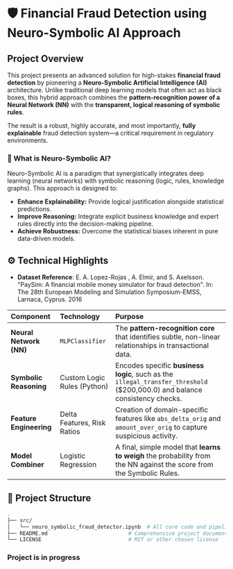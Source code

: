 # 🛡️ Financial Fraud Detection using Neuro-Symbolic AI Approach

## Project Overview

This project presents an advanced solution for high-stakes **financial fraud detection** by pioneering a **Neuro-Symbolic Artificial Intelligence (AI)** architecture. Unlike traditional deep learning models that often act as black boxes, this hybrid approach combines the **pattern-recognition power of a Neural Network (NN)** with the **transparent, logical reasoning of symbolic rules**.

The result is a robust, highly accurate, and most importantly, **fully explainable** fraud detection system—a critical requirement in regulatory environments.

### 🧠 What is Neuro-Symbolic AI?

Neuro-Symbolic AI is a paradigm that synergistically integrates deep learning (neural networks) with symbolic reasoning (logic, rules, knowledge graphs). This approach is designed to:

* **Enhance Explainability:** Provide logical justification alongside statistical predictions.
* **Improve Reasoning:** Integrate explicit business knowledge and expert rules directly into the decision-making pipeline.
* **Achieve Robustness:** Overcome the statistical biases inherent in pure data-driven models.

## ⚙️ Technical Highlights

* **Dataset Reference**: E. A. Lopez-Rojas , A. Elmir, and S. Axelsson. "PaySim: A financial mobile money simulator for fraud detection". In: The 28th European Modeling and Simulation Symposium-EMSS, Larnaca, Cyprus. 2016

| Component | Technology | Purpose |
| :--- | :--- | :--- |
| **Neural Network (NN)** | `MLPClassifier` | The **pattern-recognition core** that identifies subtle, non-linear relationships in transactional data. |
| **Symbolic Reasoning** | Custom Logic Rules (Python) | Encodes specific **business logic**, such as the `illegal_transfer_threshold` ($200,000.0) and balance consistency checks. |
| **Feature Engineering** | Delta Features, Risk Ratios | Creation of domain-specific features like `abs_delta_orig` and `amount_over_orig` to capture suspicious activity. |
| **Model Combiner** | Logistic Regression | A final, simple model that **learns to weigh** the probability from the NN against the score from the Symbolic Rules. |

## 📂 Project Structure

```bash
.
├── src/
│   └── neuro_symbolic_fraud_detector.ipynb  # All core code and pipeline
├── README.md                          # Comprehensive project documentation (You are here)
└── LICENSE                            # MIT or other chosen license
```

### Project is in progress
